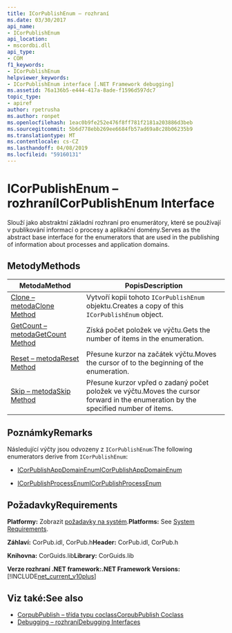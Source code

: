 ```yaml
---
title: ICorPublishEnum – rozhraní
ms.date: 03/30/2017
api_name:
- ICorPublishEnum
api_location:
- mscordbi.dll
api_type:
- COM
f1_keywords:
- ICorPublishEnum
helpviewer_keywords:
- ICorPublishEnum interface [.NET Framework debugging]
ms.assetid: 76a136b5-e444-417a-8ade-f1596d597dc7
topic_type:
- apiref
author: rpetrusha
ms.author: ronpet
ms.openlocfilehash: 1eac0b9fe252e476f8ff781f2181a203886d3beb
ms.sourcegitcommit: 5b6d778ebb269ee6684fb57ad69a8c28b06235b9
ms.translationtype: MT
ms.contentlocale: cs-CZ
ms.lasthandoff: 04/08/2019
ms.locfileid: "59160131"
---
```

# <a name="icorpublishenum-interface"></a><span data-ttu-id="3fc5d-102">ICorPublishEnum – rozhraní</span><span class="sxs-lookup"><span data-stu-id="3fc5d-102">ICorPublishEnum Interface</span></span>
<span data-ttu-id="3fc5d-103">Slouží jako abstraktní základní rozhraní pro enumerátory, které se používají v publikování informací o procesy a aplikační domény.</span><span class="sxs-lookup"><span data-stu-id="3fc5d-103">Serves as the abstract base interface for the enumerators that are used in the publishing of information about processes and application domains.</span></span>  
  
## <a name="methods"></a><span data-ttu-id="3fc5d-104">Metody</span><span class="sxs-lookup"><span data-stu-id="3fc5d-104">Methods</span></span>  
  
|<span data-ttu-id="3fc5d-105">Metoda</span><span class="sxs-lookup"><span data-stu-id="3fc5d-105">Method</span></span>|<span data-ttu-id="3fc5d-106">Popis</span><span class="sxs-lookup"><span data-stu-id="3fc5d-106">Description</span></span>|  
|------------|-----------------|  
|[<span data-ttu-id="3fc5d-107">Clone – metoda</span><span class="sxs-lookup"><span data-stu-id="3fc5d-107">Clone Method</span></span>](../../../../docs/framework/unmanaged-api/debugging/icorpublishenum-clone-method.md)|<span data-ttu-id="3fc5d-108">Vytvoří kopii tohoto `ICorPublishEnum` objektu.</span><span class="sxs-lookup"><span data-stu-id="3fc5d-108">Creates a copy of this `ICorPublishEnum` object.</span></span>|  
|[<span data-ttu-id="3fc5d-109">GetCount – metoda</span><span class="sxs-lookup"><span data-stu-id="3fc5d-109">GetCount Method</span></span>](../../../../docs/framework/unmanaged-api/debugging/icorpublishenum-getcount-method.md)|<span data-ttu-id="3fc5d-110">Získá počet položek ve výčtu.</span><span class="sxs-lookup"><span data-stu-id="3fc5d-110">Gets the number of items in the enumeration.</span></span>|  
|[<span data-ttu-id="3fc5d-111">Reset – metoda</span><span class="sxs-lookup"><span data-stu-id="3fc5d-111">Reset Method</span></span>](../../../../docs/framework/unmanaged-api/debugging/icorpublishenum-reset-method.md)|<span data-ttu-id="3fc5d-112">Přesune kurzor na začátek výčtu.</span><span class="sxs-lookup"><span data-stu-id="3fc5d-112">Moves the cursor of to the beginning of the enumeration.</span></span>|  
|[<span data-ttu-id="3fc5d-113">Skip – metoda</span><span class="sxs-lookup"><span data-stu-id="3fc5d-113">Skip Method</span></span>](../../../../docs/framework/unmanaged-api/debugging/icorpublishenum-skip-method.md)|<span data-ttu-id="3fc5d-114">Přesune kurzor vpřed o zadaný počet položek ve výčtu.</span><span class="sxs-lookup"><span data-stu-id="3fc5d-114">Moves the cursor forward in the enumeration by the specified number of items.</span></span>|  
  
## <a name="remarks"></a><span data-ttu-id="3fc5d-115">Poznámky</span><span class="sxs-lookup"><span data-stu-id="3fc5d-115">Remarks</span></span>  
 <span data-ttu-id="3fc5d-116">Následující výčty jsou odvozeny z `ICorPublishEnum`:</span><span class="sxs-lookup"><span data-stu-id="3fc5d-116">The following enumerators derive from `ICorPublishEnum`:</span></span>  
  
-   [<span data-ttu-id="3fc5d-117">ICorPublishAppDomainEnum</span><span class="sxs-lookup"><span data-stu-id="3fc5d-117">ICorPublishAppDomainEnum</span></span>](../../../../docs/framework/unmanaged-api/debugging/icorpublishappdomainenum-interface.md)  
  
-   [<span data-ttu-id="3fc5d-118">ICorPublishProcessEnum</span><span class="sxs-lookup"><span data-stu-id="3fc5d-118">ICorPublishProcessEnum</span></span>](../../../../docs/framework/unmanaged-api/debugging/icorpublishprocessenum-interface.md)  
  
## <a name="requirements"></a><span data-ttu-id="3fc5d-119">Požadavky</span><span class="sxs-lookup"><span data-stu-id="3fc5d-119">Requirements</span></span>  
 <span data-ttu-id="3fc5d-120">**Platformy:** Zobrazit [požadavky na systém](../../../../docs/framework/get-started/system-requirements.md).</span><span class="sxs-lookup"><span data-stu-id="3fc5d-120">**Platforms:** See [System Requirements](../../../../docs/framework/get-started/system-requirements.md).</span></span>  
  
 <span data-ttu-id="3fc5d-121">**Záhlaví:** CorPub.idl, CorPub.h</span><span class="sxs-lookup"><span data-stu-id="3fc5d-121">**Header:** CorPub.idl, CorPub.h</span></span>  
  
 <span data-ttu-id="3fc5d-122">**Knihovna:** CorGuids.lib</span><span class="sxs-lookup"><span data-stu-id="3fc5d-122">**Library:** CorGuids.lib</span></span>  
  
 **<span data-ttu-id="3fc5d-123">Verze rozhraní .NET framework:</span><span class="sxs-lookup"><span data-stu-id="3fc5d-123">.NET Framework Versions:</span></span>** [!INCLUDE[net_current_v10plus](../../../../includes/net-current-v10plus-md.md)]  
  
## <a name="see-also"></a><span data-ttu-id="3fc5d-124">Viz také:</span><span class="sxs-lookup"><span data-stu-id="3fc5d-124">See also</span></span>

- [<span data-ttu-id="3fc5d-125">CorpubPublish – třída typu coclass</span><span class="sxs-lookup"><span data-stu-id="3fc5d-125">CorpubPublish Coclass</span></span>](../../../../docs/framework/unmanaged-api/debugging/corpubpublish-coclass.md)
- [<span data-ttu-id="3fc5d-126">Debugging – rozhraní</span><span class="sxs-lookup"><span data-stu-id="3fc5d-126">Debugging Interfaces</span></span>](../../../../docs/framework/unmanaged-api/debugging/debugging-interfaces.md)
